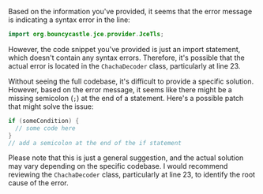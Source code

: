 Based on the information you've provided, it seems that the error message is indicating a syntax error in the line:
```java
import org.bouncycastle.jce.provider.JceTls;
```
However, the code snippet you've provided is just an import statement, which doesn't contain any syntax errors. Therefore, it's possible that the actual error is located in the `ChachaDecoder` class, particularly at line 23.

Without seeing the full codebase, it's difficult to provide a specific solution. However, based on the error message, it seems like there might be a missing semicolon (`;`) at the end of a statement. Here's a possible patch that might solve the issue:

```java
if (someCondition) {
  // some code here
}
// add a semicolon at the end of the if statement
```

Please note that this is just a general suggestion, and the actual solution may vary depending on the specific codebase. I would recommend reviewing the `ChachaDecoder` class, particularly at line 23, to identify the root cause of the error.